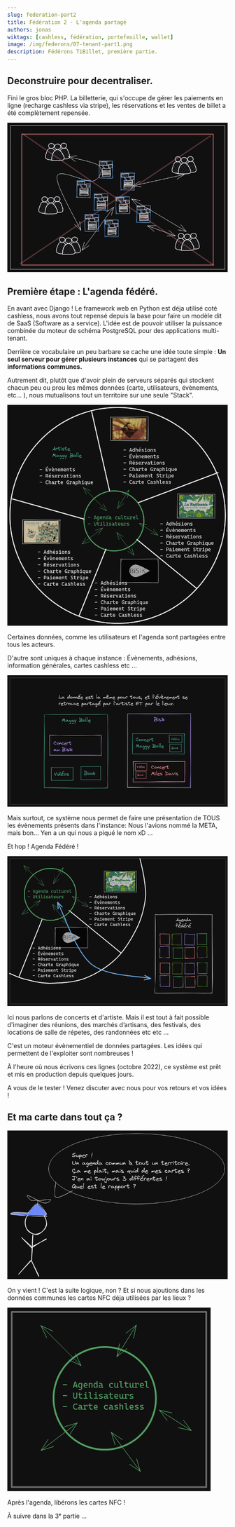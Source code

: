 ```yaml
---
slug: federation-part2
title: Fédération 2 - L'agenda partagé
authors: jonas
wiktags: [cashless, fédération, portefeuille, wallet]
image: /img/federons/07-tenant-part1.png
description: Fédérons TiBillet, première partie.
---
```


## Deconstruire pour decentraliser.

Fini le gros bloc PHP.
La billetterie, qui s'occupe de gérer
les paiements en ligne (recharge cashless via stripe),
les réservations et les ventes de billet
a été complètement repensée.

![/img/federons/06-blockcentral.png](/img/federons/06-blockcentral.png)

## Première étape : L'agenda fédéré.

En avant avec Django ! Le framework web en Python est déja utilisé coté cashless,
nous avons tout repensé depuis la base pour faire un modèle
dit de SaaS (Software as a service).
L'idée est de pouvoir utiliser la puissance combinée du moteur
de schéma PostgreSQL pour des applications multi-tenant.

Derrière ce vocabulaire un peu barbare se cache une idée toute
simple : **Un seul serveur pour gérer plusieurs instances** qui se partagent des **informations communes.**

Autrement dit, plutôt que d'avoir
plein de serveurs séparés qui stockent chacun peu ou prou
les mêmes données (carte, utilisateurs, évènements, etc... ),
nous mutualisons tout un territoire sur une seule "Stack".

![/img/federons/07-tenant-part1.png](/img/federons/07-tenant-part1.png)

Certaines données, comme
les utilisateurs et l'agenda sont
partagées entre tous les acteurs.

D'autre sont uniques
à chaque instance :
Évènements, adhésions, information générales, cartes cashless
etc ...

![/img/federons/08-samedata.png](/img/federons/08-samedata.png)

Mais surtout, ce système nous permet de faire une présentation
de TOUS les évènements présents dans l'instance:
Nous l'avions nommé la META, mais bon... Yen a un qui nous
a piqué le nom xD ...

Et hop ! Agenda Fédéré !

![/img/federons/09-agenda.png](/img/federons/09-agenda.png)

Ici nous parlons de concerts et d'artiste.
Mais il est tout à fait possible d'imaginer des réunions,
des marchés d’artisans, des festivals,
des locations de salle de répetes, des randonnées
etc etc ...

C'est un moteur évènementiel de données partagées.
Les idées qui permettent de l'exploiter sont nombreuses !

À l'heure où nous écrivons ces lignes
(octobre 2022), ce système est prêt
et mis en production depuis quelques jours.

A vous de le tester !
Venez discuter avec nous pour vos retours et vos idées !

## Et ma carte dans tout ça ?

![/img/federons/10-rapport.png](/img/federons/10-rapport.png)

On y vient !
C'est la suite logique, non ?
Et si nous ajoutions dans les données communes les
cartes NFC déja utilisées par les lieux ?

![/img/federons/11-cartecashless.png](/img/federons/11-cartecashless.png)

Après l'agenda, libérons les cartes NFC !

À suivre dans la 3ᵉ partie ...